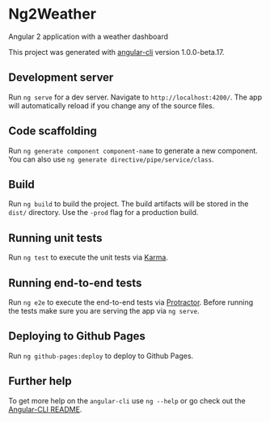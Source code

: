 Ng2Weather
==========

Angular 2 application with a weather dashboard

This project was generated with [angular-cli](https://github.com/angular/angular-cli) version 1.0.0-beta.17.

Development server
------------------

Run `ng serve` for a dev server. Navigate to `http://localhost:4200/`. The app will automatically reload if you change any of the source files.

Code scaffolding
----------------

Run `ng generate component component-name` to generate a new component. You can also use `ng generate directive/pipe/service/class`.

Build
-----

Run `ng build` to build the project. The build artifacts will be stored in the `dist/` directory. Use the `-prod` flag for a production build.

Running unit tests
------------------

Run `ng test` to execute the unit tests via [Karma](https://karma-runner.github.io).

Running end-to-end tests
------------------------

Run `ng e2e` to execute the end-to-end tests via [Protractor](http://www.protractortest.org/). Before running the tests make sure you are serving the app via `ng serve`.

Deploying to Github Pages
-------------------------

Run `ng github-pages:deploy` to deploy to Github Pages.

Further help
------------

To get more help on the `angular-cli` use `ng --help` or go check out the [Angular-CLI README](https://github.com/angular/angular-cli/blob/master/README.md).
